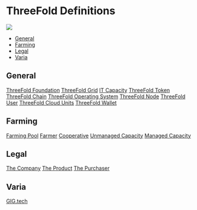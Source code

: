 # ThreeFold Definitions

![](https://images.unsplash.com/photo-1459369510627-9efbee1e6051?ixlib=rb-0.3.5&s=38ae765bce56658e76ab24ba3dcdd5ad&auto=format&fit=crop&w=1650&q=80)

- [General](#general)
- [Farming](#farming)
- [Legal](#legal)
- [Varia](#varia)

<a id='general'></a>

## General

[ThreeFold Foundation](threefold_foundation.md ':include')
[ThreeFold Grid](threefold_grid.md ':include')
[IT Capacity](it_capacity.md ':include')
[ThreeFold Token](threefold_token.md ':include')
[ThreeFold Chain](threefold_chain.md ':include')
[ThreeFold Operating System](threefold_operating_system.md ':include')
[ThreeFold Node](threefold_node.md ':include')
[ThreeFold User](threefold_user.md ':include')
[ThreeFold Cloud Units](threefold_cloud_units.md ':include')
[ThreeFold Wallet](threefold_wallet.md ':include')


<a id='farming'></a>

## Farming

[Farming Pool](threefold_farming_pool.md ':include')
[Farmer](threefold_farmer.md ':include')
[Cooperative](threefold_cooperative.md ':include')
[Unmanaged Capacity](threefold_unmanaged_capacity.md ':include')
[Managed Capacity](threefold_managed_capacity.md ':include')


<a id='legal'></a>

## Legal

[The Company](../legal/sub/the_company.md ':include')
[The Product](../legal/sub/the_product.md ':include')
[The Purchaser](../legal/sub/the_purchaser.md ':include')


<a id='varia'></a>

## Varia

[GIG.tech](threefold_tech.md ':include')